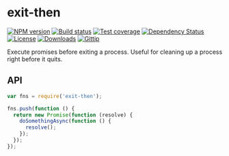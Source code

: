 
# exit-then

[![NPM version][npm-image]][npm-url]
[![Build status][travis-image]][travis-url]
[![Test coverage][coveralls-image]][coveralls-url]
[![Dependency Status][david-image]][david-url]
[![License][license-image]][license-url]
[![Downloads][downloads-image]][downloads-url]
[![Gittip][gittip-image]][gittip-url]

Execute promises before exiting a process.
Useful for cleaning up a process right before it quits.

## API

```js
var fns = require('exit-then');

fns.push(function () {
  return new Promise(function (resolve) {
    doSomethingAsync(function () {
      resolve();
    });
  });
});
```

[gitter-image]: https://badges.gitter.im/thenables/exit-then.png
[gitter-url]: https://gitter.im/thenables/exit-then
[npm-image]: https://img.shields.io/npm/v/exit-then.svg?style=flat-square
[npm-url]: https://npmjs.org/package/exit-then
[github-tag]: http://img.shields.io/github/tag/thenables/exit-then.svg?style=flat-square
[github-url]: https://github.com/thenables/exit-then/tags
[travis-image]: https://img.shields.io/travis/thenables/exit-then.svg?style=flat-square
[travis-url]: https://travis-ci.org/thenables/exit-then
[coveralls-image]: https://img.shields.io/coveralls/thenables/exit-then.svg?style=flat-square
[coveralls-url]: https://coveralls.io/r/thenables/exit-then
[david-image]: http://img.shields.io/david/thenables/exit-then.svg?style=flat-square
[david-url]: https://david-dm.org/thenables/exit-then
[license-image]: http://img.shields.io/npm/l/exit-then.svg?style=flat-square
[license-url]: LICENSE
[downloads-image]: http://img.shields.io/npm/dm/exit-then.svg?style=flat-square
[downloads-url]: https://npmjs.org/package/exit-then
[gittip-image]: https://img.shields.io/gratipay/jonathanong.svg?style=flat-square
[gittip-url]: https://gratipay.com/jonathanong/

